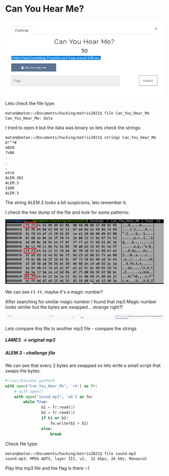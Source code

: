 
# Can You Hear Me?


![](images/can_you_hear_me.png)

Lets check the file type:
```console
matan@matan:~/Documents/hacking/matrix2021$ file Can_You_Hear_Me 
Can_You_Hear_Me: data
```
I tried to open it but the data was binary so lets check the strings:
```console
matan@matan:~/Documents/hacking/matrix2021$ strings Can_You_Hear_Me
D!^*#
eN20
7vN4
.
.
.
eYvX
ALEM.301
ALEM.3
1$00
ALEM.3
```
The string ALEM.3 looks a bit suspicions, lets remember it.

I check the hex dump of the file and look for some patterns:

![](images/pattern_file.png)

We can see `F3 FF`, maybe it's a magic number?


After searching for similar magic number I found that mp3 Magic number looks similar but the bytes are swapped... strange right?!

![](images/magic.png)


Lets compare this file to another mp3 file - compare the strings

#####  LAME3.  -> original mp3
#####  ALEM.3 - challenge file

We can see that every 2 bytes are swapped so lets write a small script that swaps the bytes:
```python
#!/usr/bin/env python3
with open("Can_You_Hear_Me", 'rb') as fr:
    # with open()
    with open("sound.mp3", 'wb') as fw:
        while True:
                b1 = fr.read(1)
                b2 = fr.read(1)
                if b1 or b2:
                    fw.write(b2 + b1)
                else:
                    break
```

Check file type:
```console
matan@matan:~/Documents/hacking/matrix2021$ file sound.mp3 
sound.mp3: MPEG ADTS, layer III, v2,  32 kbps, 24 kHz, Monaural
```

Play this mp3 file and the flag is there :-)



